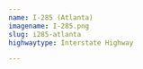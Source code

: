 ```yaml
---
name: I-285 (Atlanta)
imagename: I-285.png
slug: i285-atlanta
highwaytype: Interstate Highway

---
```

